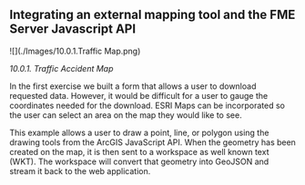 Integrating an external mapping tool and the FME Server Javascript API
-----------------------------------------------------

![](./Images/10.0.1.Traffic
Map.png)

*10.0.1. Traffic Accident Map*

In the first exercise we built a form that allows a user to
download requested data. However, it would be difficult for a user to
gauge the coordinates needed for the download. ESRI Maps can be
incorporated so the user can select an area on the map they would like
to see.

This example allows a user to draw a point, line, or polygon using the
drawing tools from the ArcGIS JavaScript API. When the geometry has been
created on the map, it is then sent to a workspace as well known text (WKT).
The workspace will convert that geometry into GeoJSON and stream it back
to the web application.
